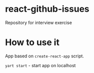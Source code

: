 # react-github-issues
Repository for interview exercise

# How to use it

App based on `create-react-app` script.

`yart start` - start app on localhost

